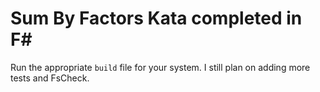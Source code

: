 # Sum By Factors Kata completed in F# #

Run the appropriate `build` file for your system. I still plan on adding more tests and FsCheck.
